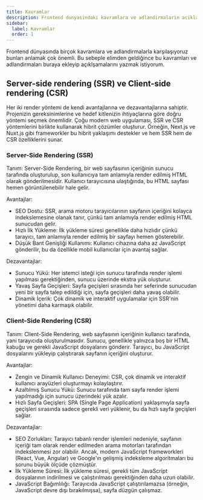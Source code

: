 ```yaml
---
title: Kavramlar
description: Frontend dunyasindaki kavramlara ve adlandirmalarin aciklamalari.
sidebar:
  label: Kavramlar
  order: 1
---
```


Frontend dünyasında birçok kavramlara ve adlandirmalarla karşılaşıyoruz bunları anlamak çok önemli. Bu sebeple elimden geldiğince bu kavramları ve adlandirmaları buraya ekleyip açıklşamalarını yazmak istiyorum.

## Server-side rendering (SSR) ve Client-side rendering (CSR)

Her iki render yöntemi de kendi avantajlarına ve dezavantajlarına sahiptir. Projenizin gereksinimlerine ve hedef kitlenizin ihtiyaçlarına göre doğru yöntemi seçmek önemlidir. Çoğu modern web uygulaması, SSR ve CSR yöntemlerini birlikte kullanarak hibrit çözümler oluşturur. Örneğin, Next.js ve Nuxt.js gibi frameworkler bu hibrit yaklaşımı destekler ve hem SSR hem de CSR özelliklerini sunar.

### Server-Side Rendering (SSR)
Tanım:
Server-Side Rendering, bir web sayfasının içeriğinin sunucu tarafında oluşturulup, son kullanıcıya tam anlamıyla render edilmiş HTML olarak gönderilmesidir. Kullanıcı tarayıcısına ulaştığında, bu HTML sayfası hemen görüntülenebilir hale gelir.

Avantajlar:
- SEO Dostu: SSR, arama motoru tarayıcılarının sayfanın içeriğini kolayca indekslemesine olanak tanır, çünkü tam anlamıyla render edilmiş HTML sunucudan gelir.
- Hızlı İlk Yükleme: İlk yükleme süresi genellikle daha hızlıdır çünkü tarayıcı, tam anlamıyla render edilmiş bir sayfayı hemen gösterebilir.
- Düşük Bant Genişliği Kullanımı: Kullanıcı cihazına daha az JavaScript gönderilir, bu da özellikle mobil kullanıcılar için avantaj sağlar.

Dezavantajlar:
- Sunucu Yükü: Her istemci isteği için sunucu tarafında render işlemi yapılması gerektiğinden, sunucu üzerinde ekstra yük oluşturur.
- Yavaş Sayfa Geçişleri: Sayfa geçişleri sırasında her seferinde sunucudan yeni bir sayfa talep edildiği için, sayfa geçişleri daha yavaş olabilir.
- Dinamik İçerik: Çok dinamik ve interaktif uygulamalar için SSR'nin yönetimi daha karmaşık olabilir.

### Client-Side Rendering (CSR)

Tanım:
Client-Side Rendering, web sayfasının içeriğinin kullanıcı tarafında, yani tarayıcıda oluşturulmasıdır. Sunucu, genellikle yalnızca boş bir HTML kabuğu ve gerekli JavaScript dosyalarını gönderir. Tarayıcı, bu JavaScript dosyalarını yükleyip çalıştırarak sayfanın içeriğini oluşturur.

Avantajlar:
- Zengin ve Dinamik Kullanıcı Deneyimi: CSR, çok dinamik ve interaktif kullanıcı arayüzleri oluşturmayı kolaylaştırır.
- Azaltılmış Sunucu Yükü: Sunucu tarafında tam sayfa render işlemi yapılmadığı için sunucu üzerindeki yük azalır.
- Hızlı Sayfa Geçişleri: SPA (Single Page Application) yaklaşımıyla sayfa geçişleri sırasında sadece gerekli veri yüklenir, bu da hızlı sayfa geçişleri sağlar.

Dezavantajlar:
- SEO Zorlukları: Tarayıcı tabanlı render işlemleri nedeniyle, sayfanın içeriği tam olarak render edilmeden arama motorları tarafından indekslenmesi zor olabilir. Ancak, modern JavaScript frameworkleri (React, Vue, Angular) ve Google'ın gelişmiş indeksleme algoritmaları bu sorunu büyük ölçüde çözmüştür.
- İlk Yükleme Süresi: İlk yükleme süresi, gerekli tüm JavaScript dosyalarının indirilmesi ve çalıştırılması gerektiğinden daha uzun olabilir.
- JavaScript Bağımlılığı: Tarayıcıda JavaScript çalıştırılamazsa (örneğin, JavaScript devre dışı bırakılmışsa), sayfa düzgün çalışmaz.
